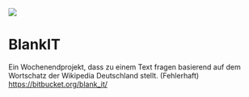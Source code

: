 ![](https://jhbadge.com/?evt=cgn&year=2016)
# BlankIT
Ein Wochenendprojekt, dass zu einem Text fragen basierend auf dem Wortschatz der Wikipedia Deutschland stellt. (Fehlerhaft) https://bitbucket.org/blank_it/
